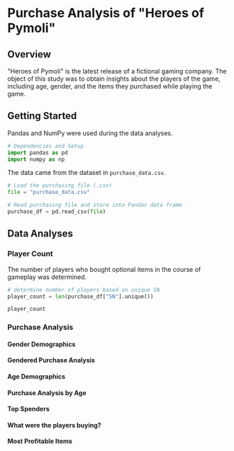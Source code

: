 # Purchase Analysis of "Heroes of Pymoli"

## Overview
"Heroes of Pymoli" is the latest release of a fictional gaming company. The object of this study was to obtain insights about the players of the game, including age, gender, and the items they purchased while playing the game.

## Getting Started
Pandas and NumPy were used during the data analyses.

```python
# Dependencies and Setup
import pandas as pd
import numpy as np
```

The data came from the dataset in `purchase_data.csv`.

```python
# Load the purchasing file (.csv)
file = "purchase_data.csv"

# Read purchasing file and store into Pandas data frame
purchase_df = pd.read_csv(file)
```

## Data Analyses

### Player Count
The number of players who bought optional items in the course of gameplay was determined.

```python
# determine number of players based on unique SN
player_count = len(purchase_df["SN"].unique())

player_count
```

### Purchase Analysis

#### Gender Demographics
#### Gendered Purchase Analysis
#### Age Demographics
#### Purchase Analysis by Age
#### Top Spenders
#### What were the players buying?
#### Most Profitable Items
